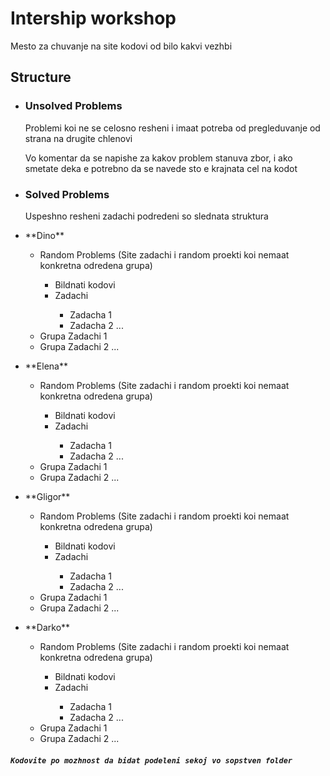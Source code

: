   Intership workshop
  ==================
  Mesto za chuvanje na site kodovi od bilo kakvi vezhbi

## Structure

- ### **Unsolved Problems**
    Problemi koi ne se celosno resheni i imaat potreba od pregleduvanje od strana na drugite chlenovi

    Vo komentar da se napishe za kakov problem stanuva zbor, i ako smetate deka e potrebno da se navede sto e krajnata cel na kodot

- ### **Solved Problems** 
  Uspeshno resheni zadachi podredeni so slednata struktura



<ul>
    <li>**Dino**</li>
    <ul>
        <li>Random Problems (Site zadachi i random proekti koi nemaat konkretna odredena grupa)</li>
          <ul>
              <li>Bildnati kodovi</li>
              <li>Zadachi</li>
            <ul>
              <li>Zadacha 1</li>
              <li>Zadacha 2 ...</li>
            </ul>
          </ul>
      <li>Grupa Zadachi 1</li>
      <li>Grupa Zadachi 2 ...</li>
    </ul>
</ul>



<ul>
    <li>**Elena**</li>
    <ul>
        <li>Random Problems (Site zadachi i random proekti koi nemaat konkretna odredena grupa)</li>
          <ul>
              <li>Bildnati kodovi</li>
              <li>Zadachi</li>
            <ul>
              <li>Zadacha 1</li>
              <li>Zadacha 2 ...</li>
            </ul>
          </ul>
      <li>Grupa Zadachi 1</li>
      <li>Grupa Zadachi 2 ...</li>
    </ul>
</ul>
<ul>
    <li>**Gligor**</li>
    <ul>
        <li>Random Problems (Site zadachi i random proekti koi nemaat konkretna odredena grupa)</li>
          <ul>
              <li>Bildnati kodovi</li>
              <li>Zadachi</li>
            <ul>
              <li>Zadacha 1</li>
              <li>Zadacha 2 ...</li>
            </ul>
          </ul>
      <li>Grupa Zadachi 1</li>
      <li>Grupa Zadachi 2 ...</li>
    </ul>
</ul>
<ul>
    <li>**Darko**</li>
    <ul>
        <li>Random Problems (Site zadachi i random proekti koi nemaat konkretna odredena grupa)</li>
          <ul>
              <li>Bildnati kodovi</li>
              <li>Zadachi</li>
            <ul>
              <li>Zadacha 1</li>
              <li>Zadacha 2 ...</li>
            </ul>
          </ul>
      <li>Grupa Zadachi 1</li>
      <li>Grupa Zadachi 2 ...</li>
    </ul>
</ul>

##### `Kodovite po mozhnost da bidat podeleni sekoj vo sopstven folder `
